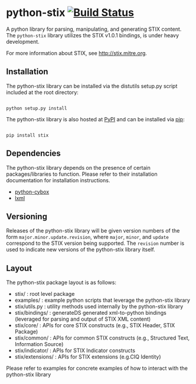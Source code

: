 # python-stix [![Build Status](https://travis-ci.org/STIXProject/python-stix.png?branch=master)](https://travis-ci.org/STIXProject/python-stix)

A python library for parsing, manipulating, and generating STIX content. The
`python-stix` library utilizes the STIX v1.0.1 bindings, is under heavy
development.

For more information about STIX, see http://stix.mitre.org.

## Installation

The python-stix library can be installed via the distutils setup.py script
included at the root directory:

<code>
python setup.py install
</code>

The python-stix library is also hosted at
[PyPI](https://pypi.python.org/pypi/stix/) and can be installed via
[pip](https://pypi.python.org/pypi/pip):

<code>
pip install stix
</code>

## Dependencies

The python-stix library depends on the presence of certain packages/libraries
to function.  Please refer to their installation documentation for installation
instructions.

* [python-cybox](https://github.com/CybOXProject/python-cybox)
* [lxml](http://lxml.de/)

## Versioning

Releases of the python-stix library will be given version numbers of the form
`major.minor.update.revision`, where `major`, `minor`, and `update`
correspond to the STIX version being supported. The `revision` number is
used to indicate new versions of the python-stix library itself.

## Layout

The python-stix package layout is as follows:
* stix/ : root level package
* examples/ : example python scripts that leverage the python-stix library
* stix/utils.py : utility methods used internally by the python-stix library
* stix/bindings/ : generateDS generated xml-to-python bindings (leveraged for parsing and output of STIX XML content)
* stix/core/ : APIs for core STIX constructs (e.g., STIX Header, STIX Package)
* stix/common/ : APIs for common STIX constructs (e.g., Structured Text, Information Source)
* stix/indicator/ : APIs for STIX Indicator constructs
* stix/extensions/ : APIs for STIX extensions (e.g.CIQ Identity)

Please refer to examples for concrete examples of how to interact with the python-stix library
